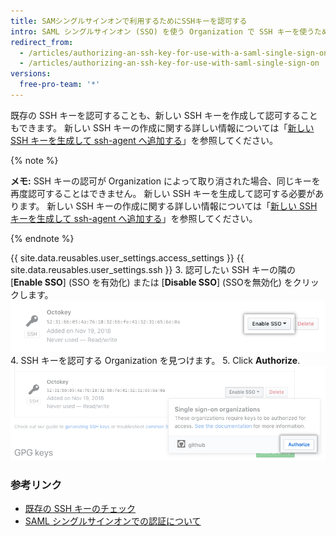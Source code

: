 ```yaml
---
title: SAMシングルサインオンで利用するためにSSHキーを認可する
intro: SAML シングルサインオン (SSO) を使う Organization で SSH キーを使うためには、まずそのキーを認可しなければなりません。
redirect_from:
  - /articles/authorizing-an-ssh-key-for-use-with-a-saml-single-sign-on-organization/
  - /articles/authorizing-an-ssh-key-for-use-with-saml-single-sign-on
versions:
  free-pro-team: '*'
---
```


既存の SSH キーを認可することも、新しい SSH キーを作成して認可することもできます。 新しい SSH キーの作成に関する詳しい情報については「[新しい SSH キーを生成して ssh-agent へ追加する](/articles/generating-a-new-ssh-key-and-adding-it-to-the-ssh-agent)」を参照してください。

{% note %}

**メモ:** SSH キーの認可が Organization によって取り消された場合、同じキーを再度認可することはできません。 新しい SSH キーを生成して認可する必要があります。 新しい SSH キーの作成に関する詳しい情報については「[新しい SSH キーを生成して ssh-agent へ追加する](/articles/generating-a-new-ssh-key-and-adding-it-to-the-ssh-agent)」を参照してください。

{% endnote %}

{{ site.data.reusables.user_settings.access_settings }}
{{ site.data.reusables.user_settings.ssh }}
3. 認可したい SSH キーの隣の [**Enable SSO**] (SSO を有効化) または [**Disable SSO**] (SSOを無効化) をクリックします。 ![SSO トークン認可ボタン](/assets/images/help/settings/ssh-sso-button.png)
4. SSH キーを認可する Organization を見つけます。
5. Click **Authorize**. ![トークン認可ボタン](/assets/images/help/settings/ssh-sso-authorize.png)

### 参考リンク

- [既存の SSH キーのチェック](/articles/checking-for-existing-ssh-keys)
- [SAML シングルサインオンでの認証について](/articles/about-authentication-with-saml-single-sign-on)
